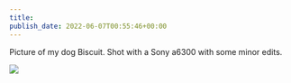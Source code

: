 ```yaml
---
title: 
publish_date: 2022-06-07T00:55:46+00:00
---
```


Picture of my dog Biscuit. Shot with a Sony a6300 with some minor edits.

![](https://lukebouch-com.s3.us-west-004.backblazeb2.com/85/2b9a178e-8a69-40b4-80ef-69e930295bc5.jpg)

